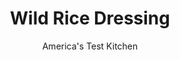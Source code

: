 ---
layout: ../../layouts/MarkdownPostLayout.astro
title: Wild Rice Dressing
author: America's Test Kitchen
pubDate: 2023-03-15
description: "We were tired of the same old stuffing. For Thanksgiving this year, we went a little wild."
image_url: https://res.cloudinary.com/hksqkdlah/image/upload/ar_1:1,c_fill,dpr_2.0,f_auto,fl_lossy.progressive.strip_profile,g_faces:auto,q_auto:low,w_344/33478_sfs-wild-rice-dressing-015
tags: ["Side Dishes","Midwest","American","Rice","Make Ahead","Casseroles","Thanksgiving"]
calories: 4332
protein: 9
carbohydrates: 35
fats: 
fiber: 3
ingredients: ["2 cups, low-sodium chicken broth","2 cups, water","1 , bay leaf","2 cups, wild rice","10 slices, hearty white sandwich bread, torn into pieces","8 tablespoons (1 stick), unsalted butter","2 , onions, chopped fine","3 , celery ribs, chopped fine","4 , garlic cloves, minced","1 1/2 teaspoons, dried sage","1 1/2 teaspoons, dried thyme","1 1/2 cups, heavy cream","2 , large eggs","3/4 teaspoon, salt","1/2 teaspoon, pepper"]
serves: 12
time: "2¾ hours"
instructions: ["COOK RICE Bring broth, water, and bay leaf to boil in medium saucepan over medium-high heat. Add rice, reduce heat to low, and simmer, covered, until rice is tender, 35 to 45 minutes. Strain contents of pan through fine-mesh strainer into large liquid measuring cup. Transfer rice to medium bowl; discard bay leaf. Reserve 1½ cups cooking liquid.","TOAST BREAD Adjust oven racks to upper-middle and lower-middle positions and heat oven to 325 degrees. Pulse half of bread in food processor until pea-size pieces remain and transfer to rimmed baking sheet. Repeat with remaining bread and another rimmed baking sheet. Bake bread crumbs until golden, about 20 minutes, stirring occasionally and switching and rotating baking sheets halfway through baking. Cool completely, about 10 minutes.","SAUTE AROMATICS Melt 4 tablespoons butter in large skillet over medium heat. Cook onions and celery until golden, 8 to 10 minutes. Add garlic, sage, and thyme and cook until fragrant, about 30 seconds. Stir in reserved cooking liquid, remove from heat, and cool 5 minutes.","ASSEMBLE AND BAKE Whisk cream, eggs, salt, and pepper in large bowl. Slowly whisk in warm broth mixture. Stir in rice and toasted bread crumbs and transfer to 13 by 9-inch baking dish. Melt remaining butter in now-empty skillet and drizzle evenly over dressing. Cover dish with aluminum foil and bake on lower-middle rack until set, 45 to 55 minutes. Remove foil and let cool 15 minutes. Serve.","MAKE AHEAD: Assembled dressing can be refrigerated in baking dish, covered, for 1 day. To finish, melt remaining butter, drizzle over dressing, and proceed with recipe, adding 20 minutes to baking time."]
nutrition: ["291 mg Potassium","211 mg Phosphorus","82 mg Calcium","1 mg Iron","66 mg Magnesium","316 mg Sodium","2 mg Zinc","20 g Fat","3 mg Niacin (B3)","5 g Monounsaturated","1 g Polyunsaturated","2 mg Vitamin C","92 mg Cholesterol","12 g Saturated","3 g Fiber","4 µg Folic acid","54 µg Folate (food)","4 g Sugars","10 µg Vitamin K","142 g Water","35 g Carbs","62 µg Folate equivalent (total)","9 g Protein","203 µg Vitamin A","361 kcal Energy","4332 calories"]
notes: "Depending on the brand, wild rice absorbs varying quantities of liquid. If you have less than 1½ cups of leftover cooking liquid, make up the difference with additional low-sodium chicken broth."
---